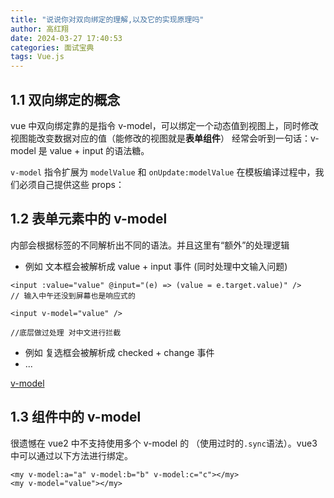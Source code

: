 ```yaml
---
title: "说说你对双向绑定的理解,以及它的实现原理吗"
author: 高红翔
date: 2024-03-27 17:40:53
categories: 面试宝典
tags: Vue.js
---
```


## 1.1 双向绑定的概念

vue 中双向绑定靠的是指令 v-model，可以绑定一个动态值到视图上，同时修改视图能改变数据对应的值（能修改的视图就是**表单组件**） 经常会听到一句话：v-model 是 value + input 的语法糖。

`v-model` 指令扩展为 `modelValue` 和 `onUpdate:modelValue` 在模板编译过程中，我们必须自己提供这些 props：

## 1.2 表单元素中的 v-model

内部会根据标签的不同解析出不同的语法。并且这里有“额外”的处理逻辑

- 例如 文本框会被解析成 value + input 事件 (同时处理中文输入问题)

```vue
<input :value="value" @input="(e) => (value = e.target.value)" />
// 输入中午还没到屏幕也是响应式的

<input v-model="value" />

//底层做过处理 对中文进行拦截
```

- 例如 复选框会被解析成 checked + change 事件
- ...

[v-model](https://github1s.com/vuejs/core/blob/HEAD/packages/runtime-dom/src/directives/vModel.ts#L45-L46)

## 1.3 组件中的 v-model

很遗憾在 vue2 中不支持使用多个 v-model 的 （使用过时的`.sync`语法）。vue3 中可以通过以下方法进行绑定。

```vue
<my v-model:a="a" v-model:b="b" v-model:c="c"></my>
<my v-model="value"></my>
```
